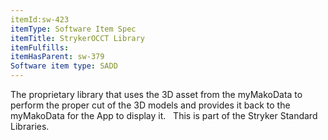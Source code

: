 ```yaml
---
itemId:sw-423
itemType: Software Item Spec
itemTitle: StrykerOCCT Library
itemFulfills: 
itemHasParent: sw-379
Software item type: SADD
---
```

The proprietary library that uses the 3D asset from the myMakoData to perform the proper cut of the 3D models and provides it back to the myMakoData for the App to display it.
 
This is part of the Stryker Standard Libraries.